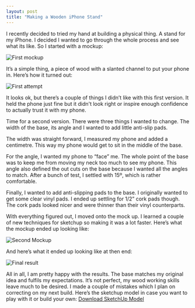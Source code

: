 ```yaml
---
layout: post
title: "Making a Wooden iPhone Stand"
---
```

I recently decided to tried my hand at building a physical thing. A stand for my iPhone. I decided I wanted to go through the whole process and see what its like. So I started with a mockup:

![First mockup](/images/2015-12-05-making-a-wooden-iphone-stand/mockup-1.png)

It’s a simple thing, a piece of wood with a slanted channel to put your phone in. Here’s how it turned out:

![First attempt](/images/2015-12-05-making-a-wooden-iphone-stand/final-1.jpg)

It looks ok, but there’s a couple of things I didn’t like with this first version. It held the phone just fine but it didn't look right or inspire enough confidence to actually trust it with my phone.

Time for a second version. There were three things I wanted to change. The width of the base, its angle and I wanted to add little anti-slip pads.

The width was straight forward, I measured my phone and added a centimetre. This way my phone would get to sit in the middle of the base.

For the angle, I wanted my phone to “face” me. The whole point of the base was to keep me from moving my neck too much to see my phone. This angle also defined the out cuts on the base because I wanted all the angles to match. After a bunch of test, I settled with 15º, which is rather comfortable.

Finally, I wanted to add anti-slipping pads to the base. I originally wanted to get some clear vinyl pads. I ended up settling for 1/2” cork pads though. The cork pads looked nicer and were thinner than their vinyl counterparts.

With everything figured out, I moved onto the mock up. I learned a couple of new techniques for sketchup so making it was a lot faster. Here’s what the mockup ended up looking like:

![Second Mockup](/images/2015-12-05-making-a-wooden-iphone-stand/mockup-2.png)

And here’s what it ended up looking like at then end:

![Final result](/images/2015-12-05-making-a-wooden-iphone-stand/final-2.jpg)

All in all, I am pretty happy with the results. The base matches my original idea and fulfils my expectations. It’s not perfect, my wood working skills leave much to be desired. I made a couple of mistakes which I plan on correcting on my next build. Here’s the sketchup model in case you want to play with it or build your own: [Download SketchUp Model](http://cl.ly/0z2w2K0T173t)
